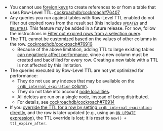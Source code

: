 - You cannot use [foreign keys](foreign-key.html) to create references to or from a table that uses Row-Level TTL. [cockroachdb/cockroach#76407](https://github.com/cockroachdb/cockroach/issues/76407)
- Any queries you run against tables with Row-Level TTL enabled do not filter out expired rows from the result set (this includes [`UPDATE`s](update.html) and [`DELETE`s](delete.html)). This feature may be added in a future release. For now, follow the instructions in [Filter out expired rows from a selection query](row-level-ttl.html#filter-out-expired-rows-from-a-selection-query).
- <a name="ttl-cannot-be-customized"></a> The TTL cannot be customized based on the values of other columns in the row. [cockroachdb/cockroach#76916](https://github.com/cockroachdb/cockroach/issues/76916)
  - Because of the above limitation, adding TTL to large existing tables [can negatively affect performance](row-level-ttl.html#ttl-existing-table-performance-note), since a new column must be created and backfilled for every row. Creating a new table with a TTL is not affected by this limitation.
- The queries executed by Row-Level TTL are not yet optimized for performance:
  - They do not use any indexes that may be available on the [`crdb_internal_expiration` column](row-level-ttl.html#crdb-internal-expiration).
  - They do not take into account [node localities](cockroach-start.html#locality).
  - All deletes are run on a single node, instead of being distributed.
  - For details, see [cockroachdb/cockroach#76914](https://github.com/cockroachdb/cockroach/issues/76914)
- If you [override the TTL for a row by setting `crdb_internal_expiration` directly](row-level-ttl.html#set-the-row-level-ttl-for-an-individual-row), and the row is later updated (e.g., using an [`ON UPDATE` expression](create-table.html#on-update-expressions)), the TTL override is lost; it is reset to `now() + ttl_expire_after`.
